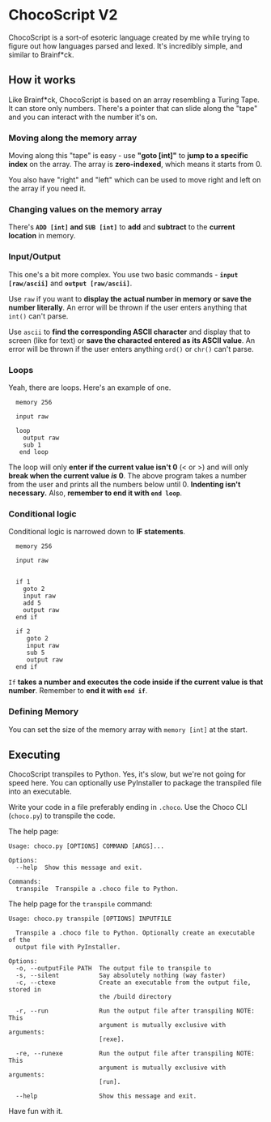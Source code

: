 # ChocoScript V2

ChocoScript is a sort-of esoteric language created by me while trying to figure out how languages parsed and lexed. It's incredibly simple, and similar to Brainf*ck.

## How it works
Like Brainf*ck, ChocoScript is based on an array resembling a Turing Tape. It can store only numbers. There's a pointer that can slide along the "tape" and you can interact with the number it's on.

### Moving along the memory array
Moving along this "tape" is easy - use **"goto [int]"** to **jump to a specific index** on the array. The array is **zero-indexed**, which means it starts from 0.

You also have "right" and "left" which can be used to move right and left on the array if you need it.

### Changing values on the memory array
There's **`ADD [int]` and `SUB [int]`** to **add** and **subtract** to the **current location** in memory.

### Input/Output
This one's a bit more complex. You use two basic commands - **`input [raw/ascii]`** and **`output [raw/ascii]`**. 

Use `raw` if you want to **display the actual number in memory or save the number literally**. An error will be thrown if the user enters anything that `int()` can't parse.

Use `ascii` to **find the corresponding ASCII character** and display that to screen (like for text) or **save the characted entered as its ASCII value**. An error will be thrown if the user enters anything `ord()` or `chr()` can't parse.

### Loops
Yeah, there are loops. Here's an example of one.

```
  memory 256
  
  input raw
  
  loop
    output raw
    sub 1
   end loop
```

The loop will only **enter if the current value isn't 0** (< or >) and will only **break when the current value _is_ 0**. The above program takes a number from the user and prints all the numbers below until 0. **Indenting isn't necessary.** Also, **remember to end it with `end loop`**.

### Conditional logic
Conditional logic is narrowed down to **IF statements**.

```
  memory 256
  
  input raw
  

  if 1
    goto 2
    input raw
    add 5
    output raw
  end if
    
  if 2
     goto 2
     input raw
     sub 5
     output raw
  end if
 ```
 
 `If` **takes a number and executes the code inside if the current value is that number**. Remember to **end it with `end if`**.
 
 ### Defining Memory
 You can set the size of the memory array with `memory [int]` at the start.
 
 ## Executing
 ChocoScript transpiles to Python. Yes, it's slow, but we're not going for speed here. You can optionally use PyInstaller to package the transpiled file into an executable.
 
 Write your code in a file preferably ending in `.choco`. Use the Choco CLI (`choco.py`) to transpile the code.

The help page:
```
Usage: choco.py [OPTIONS] COMMAND [ARGS]...

Options:
  --help  Show this message and exit.

Commands:
  transpile  Transpile a .choco file to Python.

```

The help page for the `transpile` command:
```
Usage: choco.py transpile [OPTIONS] INPUTFILE

  Transpile a .choco file to Python. Optionally create an executable of the
  output file with PyInstaller.

Options:
  -o, --outputFile PATH  The output file to transpile to
  -s, --silent           Say absolutely nothing (way faster)
  -c, --ctexe            Create an executable from the output file, stored in
                         the /build directory

  -r, --run              Run the output file after transpiling NOTE: This
                         argument is mutually exclusive with  arguments:
                         [rexe].

  -re, --runexe          Run the output file after transpiling NOTE: This
                         argument is mutually exclusive with  arguments:
                         [run].

  --help                 Show this message and exit.
```

Have fun with it.
